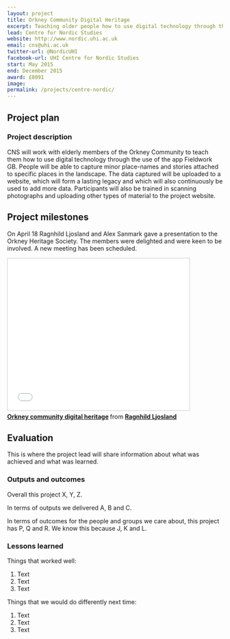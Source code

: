 ```yaml
---
layout: project
title: Orkney Community Digital Heritage 
excerpt: Teaching older people how to use digital technology through the app Fieldwork GB
lead: Centre for Nordic Studies
website: http://www.nordic.uhi.ac.uk
email: cns@uhi.ac.uk
twitter-url: @NordicUHI
facebook-url: UHI Centre for Nordic Studies
start: May 2015
end: December 2015 
award: £8091
image:
permalink: /projects/centre-nordic/ 
---
```


## Project plan

### Project description

CNS will work with elderly members of the Orkney Community to teach them how to use digital technology through the use of the app Fieldwork GB. People will be able to capture minor place-names and stories attached to specific places in the landscape. The data captured will be uploaded to a website, which will form a lasting legacy and which will also continuously be used to add more data. Participants will also be trained in scanning photographs and uploading other types of material to the project website.


## Project milestones

On April 18 Ragnhild Ljosland and Alex Sanmark gave a presentation to the Orkney Heritage Society. The members were delighted and were keen to be involved. A new meeting has been scheduled. 

<iframe src="//www.slideshare.net/slideshow/embed_code/key/BIsoxHs2dQILLN" width="425" height="355" frameborder="0" marginwidth="0" marginheight="0" scrolling="no" style="border:1px solid #CCC; border-width:1px; margin-bottom:5px; max-width: 100%;" allowfullscreen> </iframe> <div style="margin-bottom:5px"> <strong> <a href="//www.slideshare.net/RagnhildLjosland/orkney-community-digital-heritage" title="Orkney community digital heritage" target="_blank">Orkney community digital heritage</a> </strong> from <strong><a href="//www.slideshare.net/RagnhildLjosland" target="_blank">Ragnhild Ljosland</a></strong> </div>

## Evaluation

This is where the project lead will share information about what was achieved and what was learned.

### Outputs and outcomes

Overall this project X, Y, Z.

In terms of outputs we delivered A, B and C.

In terms of outcomes for the people and groups we care about, this project has P, Q and R. We know this because J, K and L.

### Lessons learned

Things that worked well:

1. Text
2. Text
3. Text

Things that we would do differently next time:

1. Text
2. Text
3. Text
